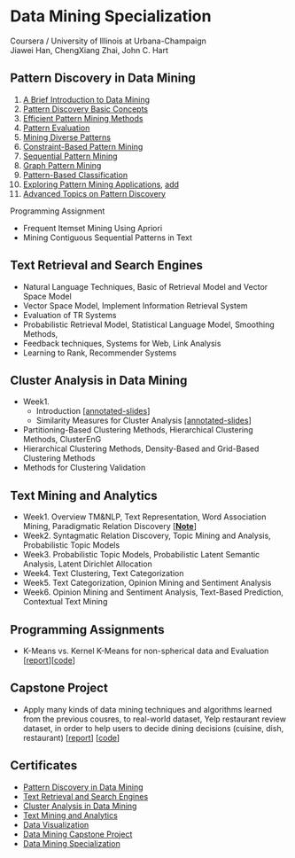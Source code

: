 # Data Mining Specialization

Coursera / University of Illinois at Urbana-Champaign <br>
Jiawei Han, ChengXiang Zhai, John C. Hart <br>


## Pattern Discovery in Data Mining

1. [A Brief Introduction to Data Mining](https://www.dropbox.com/s/k1bxrxqyo6pa3la/1_intro.pdf?dl=0)
2. [Pattern Discovery Basic Concepts](https://www.dropbox.com/s/4ickp9c0oqwd99u/2_bisic_concepts.pdf?dl=0)
3. [Efficient Pattern Mining Methods](https://www.dropbox.com/s/ep67dlxqxtlzz8h/3_efficient_methods.pdf?dl=0)
4. [Pattern Evaluation](https://www.dropbox.com/s/qtfcdtwpxu2vi1n/4_pattern_evaluation.pdf?dl=0)
5. [Mining Diverse Patterns](https://www.dropbox.com/s/7epvpl56du0dwkt/5_diverse_pattern.pdf?dl=0)
6. [Constraint-Based Pattern Mining](https://www.dropbox.com/s/s3nykyjd5pfcqhd/6_constaint_pattern.pdf?dl=0)
7. [Sequential Pattern Mining](https://www.dropbox.com/s/u9s7ay75aa3l878/7_sequential_pattern.pdf?dl=0)
8. [Graph Pattern Mining](https://www.dropbox.com/s/cxk6fgkojrg3opb/8_graph_pattern.pdf?dl=0)
9. [Pattern-Based Classification](https://www.dropbox.com/s/b0oo31hnhbvft5r/9_pattern_classification.pdf?dl=0)
10. [Exploring Pattern Mining Applications](https://www.dropbox.com/s/qnturawhpudrj1v/10_pattern_application.pdf?dl=0), [add](https://www.dropbox.com/s/ehmnzihyzq8o4uh/Lecture_7_PatternMiningApplications.pdf?dl=0)
11. [Advanced Topics on Pattern Discovery](https://www.dropbox.com/s/1hebqud15vvf5zt/11_advanced_topic.pdf?dl=0)

Programming Assignment

* Frequent Itemset Mining Using Apriori
* Mining Contiguous Sequential Patterns in Text


## Text Retrieval and Search Engines

* Natural Language Techniques, Basic of Retrieval Model and Vector Space Model
* Vector Space Model, Implement Information Retrieval System
* Evaluation of TR Systems
* Probabilistic Retrieval Model, Statistical Language Model, Smoothing Methods,
* Feedback techniques, Systems for Web, Link Analysis
* Learning to Rank, Recommender Systems


## Cluster Analysis in Data Mining
* Week1.
   * Introduction [[annotated-slides](https://github.com/gritmind/review/blob/master/media/class/data-mining-specialization/annotated_slides/cluster_analysis/Lecture_1_Introduction.pdf)]
   * Similarity Measures for Cluster Analysis [[annotated-slides](https://github.com/gritmind/review/blob/master/media/class/data-mining-specialization/annotated_slides/cluster_analysis/Lecture_2_Similarity_Measures_for_Cluster_Analysis.pdf)]
* Partitioning-Based Clustering Methods, Hierarchical Clustering Methods, ClusterEnG
* Hierarchical Clustering Methods, Density-Based and Grid-Based Clustering Methods
* Methods for Clustering Validation


## Text Mining and Analytics
* Week1. Overview TM&NLP, Text Representation, Word Association Mining, Paradigmatic Relation Discovery [[**Note**](https://1drv.ms/w/s!AllPqyV9kKUrwVNdWlV5fIogmuQp)]
* Week2. Syntagmatic Relation Discovery, Topic Mining and Analysis, Probabilistic Topic Models
* Week3. Probabilistic Topic Models, Probabilistic Latent Semantic Analysis, Latent Dirichlet Allocation
* Week4. Text Clustering, Text Categorization
* Week5. Text Categorization, Opinion Mining and Sentiment Analysis
* Week6. Opinion Mining and Sentiment Analysis, Text-Based Prediction, Contextual Text Mining



## Programming Assignments
* K-Means vs. Kernel K-Means for non-spherical data and Evaluation [[report](https://1drv.ms/w/s!AllPqyV9kKUrgW1ThnUfolJBO7c2)][[code](https://github.com/gritmind/review-media/tree/master/class/data-mining-specialization/assignments/kmeans)]


## Capstone Project
* Apply many kinds of data mining techniques and algorithms learned from the previous cousres, to real-world dataset, Yelp restaurant review dataset, in order to help users to decide dining decisions (cuisine, dish, restaurant) [[report](https://1drv.ms/w/s!AllPqyV9kKUruHb7Ri03Iw5zCucQ)] [[code](https://github.com/gritmind/data_mining_project)] 


## Certificates

* [Pattern Discovery in Data Mining](https://github.com/gritmind/review/blob/master/media/class/data-mining-specialization/certificate/Coursera%20patterndiscovery.pdf)
* [Text Retrieval and Search Engines](https://github.com/gritmind/review/blob/master/media/class/data-mining-specialization/certificate/Coursera%20textretrieval.pdf)
* [Cluster Analysis in Data Mining](https://github.com/gritmind/review/blob/master/media/class/data-mining-specialization/certificate/Coursera%20clusteranalysis.pdf)
* [Text Mining and Analytics](https://github.com/gritmind/review/blob/master/media/class/data-mining-specialization/certificate/Coursera%20textanalytics.pdf)
* [Data Visualization](https://github.com/gritmind/review/blob/master/media/class/data-mining-specialization/certificate/Coursera%20datavisualization.pdf)
* [Data Mining Capstone Project](https://github.com/gritmind/review/blob/master/media/class/data-mining-specialization/certificate/data_mining_project.pdf)
* [Data Mining Specialization](https://github.com/gritmind/review/blob/master/media/class/data-mining-specialization/certificate/data_mining_specialization.pdf)



